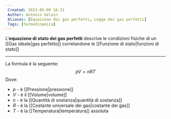 ```yaml
---
 Created: 2023-05-09 16:31
 Author: Antonio Gelain
 Aliases: [Equazione dei gas perfetti, Legge dei gas perfetti]
 Tags: [termodinamica]
---
```


L'**equazione di stato dei gas perfetti** descrive le condizioni fisiche di un [[Gas ideale|gas perfetto]] correlandone le [[Funzione di stato|funzioni di stato]]

---

La formula è la seguente:
$$pV = nRT$$
Dove:
- $p$ - è [[Pressione|pressione]]
- $V$ - è il [[Volume|volume]]
- $n$ - è la [[Quantità di sostanza|quantità di sostanza]]
- $R$ - è la [[Costante universale dei gas|costante dei gas]]
- $T$ - è la [[Temperatura|temperatura]] assoluta